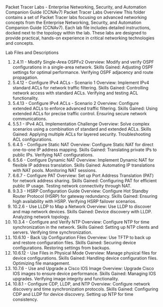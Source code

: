 Packet Tracer Labs - Enterprise Networking, Security, and Automation Companion Guide (CCNAv7)
Packet Tracer Labs Overview
This folder contains a set of Packet Tracer labs focusing on advanced networking concepts from the Enterprise Networking, Security, and Automation Companion Guide (CCNAv7). Each lab file includes detailed instructions, docked next to the topology within the lab. These labs are designed to provide practical, hands-on experience in critical networking technologies and concepts.

Lab Files and Descriptions
1. 2.4.11 - Modify Single-Area OSPFv2
Overview: Modify and verify OSPF configurations in a single-area network.
Skills Gained:
Adjusting OSPF settings for optimal performance.
Verifying OSPF adjacency and route propagation.
2. 5.4.12 - Configure IPv4 ACLs - Scenario 1
Overview: Implement IPv4 standard ACLs for network traffic filtering.
Skills Gained:
Controlling network access with standard ACLs.
Verifying and testing ACL functionality.
3. 5.4.13 - Configure IPv4 ACLs - Scenario 2
Overview: Configure extended ACLs to enforce advanced traffic filtering.
Skills Gained:
Using extended ACLs for precise traffic control.
Ensuring secure network communications.
4. 5.5.1 - IPv4 ACL Implementation Challenge
Overview: Solve complex scenarios using a combination of standard and extended ACLs.
Skills Gained:
Applying multiple ACLs for layered security.
Troubleshooting ACL configurations.
5. 6.4.5 - Configure Static NAT
Overview: Configure Static NAT for direct one-to-one IP address mapping.
Skills Gained:
Translating private IPs to public IPs.
Verifying NAT configurations.
6. 6.5.6 - Configure Dynamic NAT
Overview: Implement Dynamic NAT for flexible IP address translation.
Skills Gained:
Automating IP translations with NAT pools.
Monitoring NAT sessions.
7. 6.6.7 - Configure PAT
Overview: Set up Port Address Translation (PAT) for network address sharing.
Skills Gained:
Configuring PAT for efficient public IP usage.
Testing network connectivity through NAT.
8. 9.3.3 - HSRP Configuration Guide
Overview: Configure Hot Standby Router Protocol (HSRP) for gateway redundancy.
Skills Gained:
Ensuring high availability with HSRP.
Verifying HSRP failover scenarios.
9. 10.2.6 - Use LLDP to Map a Network
Overview: Use LLDP to discover and map network devices.
Skills Gained:
Device discovery with LLDP.
Analyzing network topology.
10. 10.3.4 - Configure and Verify NTP
Overview: Configure NTP for time synchronization in the network.
Skills Gained:
Setting up NTP clients and servers.
Verifying time synchronization.
11. 10.6.10 - Back Up Configuration Files
Overview: Use TFTP to back up and restore configuration files.
Skills Gained:
Securing device configurations.
Restoring settings from backups.
12. 10.6.12 - Use Files in Physical Mode
Overview: Manage physical files for device configurations.
Skills Gained:
Handling device configuration files.
Optimizing file management.
13. 10.7.6 - Use and Upgrade a Cisco IOS Image
Overview: Upgrade Cisco IOS images to ensure device performance.
Skills Gained:
Managing IOS upgrades.
Verifying image integrity and functionality.
14. 10.8.1 - Configure CDP, LLDP, and NTP
Overview: Configure network discovery and time synchronization protocols.
Skills Gained:
Configuring CDP and LLDP for device discovery.
Setting up NTP for time consistency.